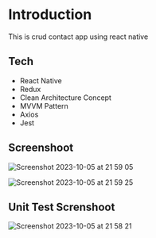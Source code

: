 # Introduction

This is crud contact app using react native

## Tech

- React Native
- Redux
- Clean Architecture Concept
- MVVM Pattern
- Axios
- Jest

## Screenshoot

![Screenshot 2023-10-05 at 21 59 05](https://github.com/anggarasuci/Anggara_Apptest/assets/29857172/2a2574eb-cda0-4204-8f67-d1e270fa65af)

![Screenshot 2023-10-05 at 21 59 25](https://github.com/anggarasuci/Anggara_Apptest/assets/29857172/a6b559dc-7e17-4552-8244-6293c76f4462)

## Unit Test Screnshoot

![Screenshot 2023-10-05 at 21 58 21](https://github.com/anggarasuci/Anggara_Apptest/assets/29857172/7535266d-5edd-4ae0-9374-64f0ebef80fa)

